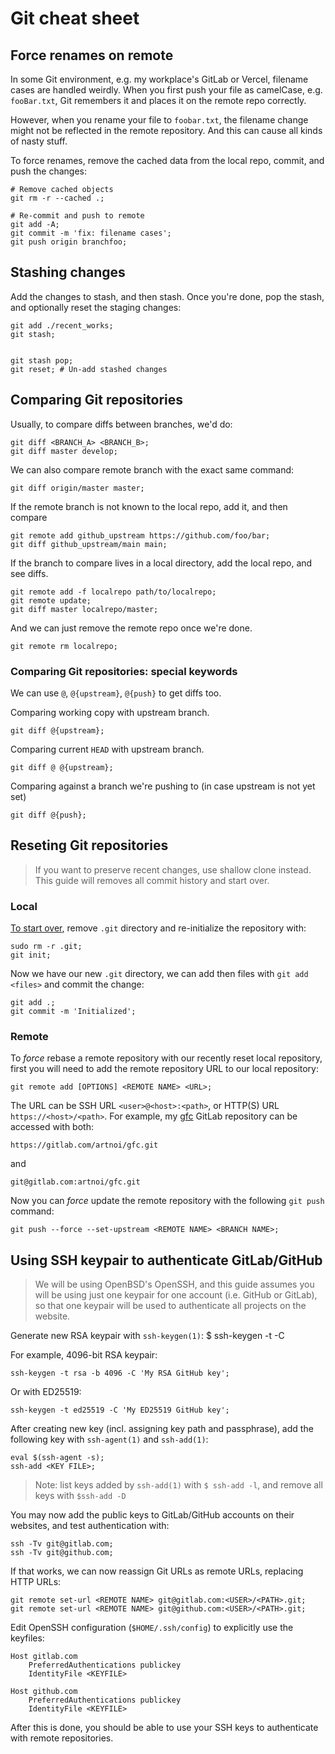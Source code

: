 # Git cheat sheet

## Force renames on remote

In some Git environment, e.g. my workplace's GitLab or Vercel,
filename cases are handled weirdly. When you first push your
file as camelCase, e.g. `fooBar.txt`, Git remembers it and places
it on the remote repo correctly.

However, when you rename your file to `foobar.txt`, the filename
change might not be reflected in the remote repository. And this
can cause all kinds of nasty stuff.

To force renames, remove the cached data from the local repo,
commit, and push the changes:

```shell
# Remove cached objects
git rm -r --cached .;

# Re-commit and push to remote
git add -A;
git commit -m 'fix: filename cases';
git push origin branchfoo;
```

## Stashing changes

Add the changes to stash, and then stash. Once you're done, pop the stash, and optionally reset the staging changes:

```shell
git add ./recent_works;
git stash;


git stash pop;
git reset; # Un-add stashed changes
```

## Comparing Git repositories

Usually, to compare diffs between branches, we'd do:

```shell
git diff <BRANCH_A> <BRANCH_B>;
git diff master develop;
```

We can also compare remote branch with the exact same command:

```shell
git diff origin/master master;
```

If the remote branch is not known to the local repo, add it, and then compare

```shell
git remote add github_upstream https://github.com/foo/bar;
git diff github_upstream/main main;
```

If the branch to compare lives in a local directory, add the local repo, and see diffs.

```shell
git remote add -f localrepo path/to/localrepo;
git remote update;
git diff master localrepo/master;
```

And we can just remove the remote repo once we're done.

```shell
git remote rm localrepo;
```

### Comparing Git repositories: special keywords

We can use `@`, `@{upstream}`, `@{push}` to get diffs too.

Comparing working copy with upstream branch.

```shell
git diff @{upstream};
```

Comparing current `HEAD` with upstream branch.

```shell
git diff @ @{upstream};
```

Comparing against a branch we're pushing to (in case upstream is not yet set)

```shell
git diff @{push};
```

## Reseting Git repositories

> If you want to preserve recent changes, use shallow clone instead. This guide will removes all commit history and start over.

### Local

[To start over](https://stackoverflow.com/a/2006252), remove `.git` directory and re-initialize the repository with:

```shell
sudo rm -r .git;
git init;
```

Now we have our new `.git` directory, we can add then files with `git add <files>` and commit the change:

```shell
git add .;
git commit -m 'Initialized';
```

### Remote

To _force_ rebase a remote repository with our recently reset local repository, first you will need to add the remote repository URL to our local repository:

```shell
git remote add [OPTIONS] <REMOTE NAME> <URL>;
```

The URL can be SSH URL `<user>@<host>:<path>`, or HTTP(S) URL `https://<host>/<path>`. For example, my [gfc](https://gitlab.com/artnoi/gfc.git) GitLab repository can be accessed with both:

```
https://gitlab.com/artnoi/gfc.git
```

and

```
git@gitlab.com:artnoi/gfc.git
```

Now you can _force_ update the remote repository with the following `git push` command:

```shell
git push --force --set-upstream <REMOTE NAME> <BRANCH NAME>;
```

## Using SSH keypair to authenticate GitLab/GitHub

> We will be using OpenBSD's OpenSSH, and this guide assumes you will be using just one keypair for one account (i.e. GitHub or GitLab), so that one keypair will be used to authenticate all projects on the website.

Generate new RSA keypair with `ssh-keygen(1)`:
$ ssh-keygen -t <TYPE> -C <COMMENT>

For example, 4096-bit RSA keypair:

```shell
ssh-keygen -t rsa -b 4096 -C 'My RSA GitHub key';
```

Or with ED25519:

```shell
ssh-keygen -t ed25519 -C 'My ED25519 GitHub key';
```

After creating new key (incl. assigning key path and passphrase), add the following key with `ssh-agent(1)` and `ssh-add(1)`:

```shell
eval $(ssh-agent -s);
ssh-add <KEY FILE>;
```

> Note: list keys added by `ssh-add(1)` with `$ ssh-add -l`, and remove all keys with `$ssh-add -D`

You may now add the public keys to GitLab/GitHub accounts on their websites, and test authentication with:

```shell
ssh -Tv git@gitlab.com;
ssh -Tv git@github.com;
```

If that works, we can now reassign Git URLs as remote URLs, replacing HTTP URLs:

```shell
git remote set-url <REMOTE NAME> git@gitlab.com:<USER>/<PATH>.git;
git remote set-url <REMOTE NAME> git@github.com:<USER>/<PATH>.git;
```

Edit OpenSSH configuration (`$HOME/.ssh/config`) to explicitly use the keyfiles:

```
Host gitlab.com
    PreferredAuthentications publickey
    IdentityFile <KEYFILE>

Host github.com
    PreferredAuthentications publickey
    IdentityFile <KEYFILE>
```

After this is done, you should be able to use your SSH keys to authenticate with remote repositories.
